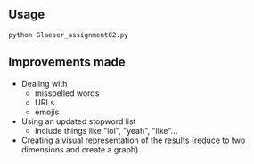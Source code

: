 ## Usage

```
python Glaeser_assignment02.py
```

## Improvements made

* Dealing with 
    * misspelled words
    * URLs
    * emojis
* Using an updated stopword list
    * Include things like "lol", "yeah", "like"...
* Creating a visual representation of the results (reduce to two dimensions and create a graph)
